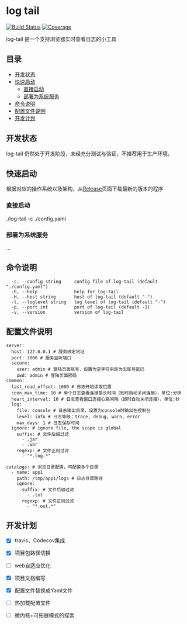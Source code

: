 # log tail

[![Build Status](https://travis-ci.org/arugal/log-tail.svg?branch=master)](https://travis-ci.org/arugal/log-tail)
[![Coverage](https://codecov.io/gh/arugal/log-tail/branch/master/graph/badge.svg)](https://codecov.io/gh/arugal/log-tail)


log-tail 是一个支持浏览器实时查看日志的小工具


## 目录

* [开发状态](#开发状态)
* [快速启动](#快速启动)
    * [直接启动](#直接启动)
    * [部署为系统服务](#部署为系统服务)
* [命令说明](#命令说明)
* [配置文件说明](#配置文件说明)
* [开发计划](#开发计划)


## 开发状态
log-tail 仍然处于开发阶段，未经充分测试与验证，不推荐用于生产环境。

## 快速启动

根据对应的操作系统以及架构，从[Release](https://github.com/arugal/log-tail/releases)页面下载最新的版本的程序

### 直接启动
  ./log-tail -c ./config.yaml
### 部署为系统服务
   ...
## 命令说明
```
  -c, --config string     config file of log-tail (default "./config.yaml")
  -h, --help              help for log-tail
  -H, --host string       host of log-tail (default "-")
  -l, --loglevel string   log level of log-tail (default "-")
  -p, --port int          port of log-tail (default -1)
  -v, --version           version of log-tail

```
## 配置文件说明
```
server:
  host: 127.0.0.1 # 服务绑定地址
  port: 3000 # 服务监听端口
  secure:
    user: admin # 登陆页面账号，设置为空字符串即为无账号密码
    pwd: admin # 登陆页面密码
common:
  last_read_offset: 1000 # 日志开始读取位置
  conn_max_time: 10 # 单个日志查看连接最长时间（到时自动关闭连接），单位:分钟
  heart_interval: 10 # 日志查看窗口连接心跳间隔（超时自动关闭连接），单位:秒
  log:
    file: console # 日志输出目录，设置为console时输出在控制台
    level: info # 日志等级：trace, debug, warn, error
    max_days: 1 # 日志保存时间
  ignore: # ignore file, the scope is global
    suffix: # 文件后缀过滤
      - .jar
      - .war
    regexp: # 文件正则过滤
      - "*.log.*"

catalogs: # 浏览目录配置，可配置多个目录
  - name: app1
    path: /tmp/app1/logs # 日志目录路径
    ignore:
      suffix: # 文件后缀过滤
        - .txt
      regexp: # 文件正则过滤
        - "*.out.*"
```

## 开发计划

- [x] travis、Codecov集成
- [x] 项目包路径切换
- [ ] web自适应优化
- [x] 项目文档编写

- [x] 配置文件替换成Yaml文件
- [ ] 热加载配置文件
- [ ] 微内核+可拓展模式的探索
